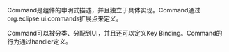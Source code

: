 Command是组件的申明式描述，并且独立于具体实现。Command通过org.eclipse.ui.commands扩展点来定义。

Command可以被分类、分配到UI，并且还可以定义Key Binding。Command的行为通过handler定义。

